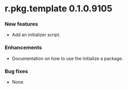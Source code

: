 # r.pkg.template 0.1.0.9105

### New features

* Add an initializer script.

### Enhancements

* Documentation on how to use the initialize a package.

### Bug fixes

* None.
